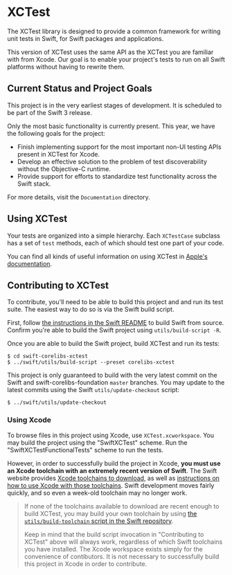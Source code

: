 # XCTest

The XCTest library is designed to provide a common framework for writing unit tests in Swift, for Swift packages and applications.

This version of XCTest uses the same API as the XCTest you are familiar with from Xcode. Our goal is to enable your project's tests to run on all Swift platforms without having to rewrite them.

## Current Status and Project Goals

This project is in the very earliest stages of development. It is scheduled to be part of the Swift 3 release.

Only the most basic functionality is currently present. This year, we have the following goals for the project:

* Finish implementing support for the most important non-UI testing APIs present in XCTest for Xcode.
* Develop an effective solution to the problem of test discoverability without the Objective-C runtime.
* Provide support for efforts to standardize test functionality across the Swift stack.

For more details, visit the `Documentation` directory.

## Using XCTest

Your tests are organized into a simple hierarchy. Each `XCTestCase` subclass has a set of `test` methods, each of which should test one part of your code.

You can find all kinds of useful information on using XCTest in [Apple's documentation](https://developer.apple.com/library/mac/documentation/DeveloperTools/Conceptual/testing_with_xcode/chapters/03-testing_basics.html).

## Contributing to XCTest

To contribute, you'll need to be able to build this project and and run its test suite. The easiest way to do so is via the Swift build script.

First, follow [the instructions in the Swift README](https://github.com/apple/swift/blob/master/README.md) to build Swift from source. Confirm you're able to build the Swift project using `utils/build-script -R`.

Once you are able to build the Swift project, build XCTest and run its tests:

```
$ cd swift-corelibs-xctest
$ ../swift/utils/build-script --preset corelibs-xctest
```

This project is only guaranteed to build with the very latest commit on the Swift and swift-corelibs-foundation `master` branches. You may update to the latest commits using the Swift `utils/update-checkout` script:

```
$ ../swift/utils/update-checkout
```

### Using Xcode

To browse files in this project using Xcode, use `XCTest.xcworkspace`. You may build the project using the "SwiftXCTest" scheme. Run the "SwiftXCTestFunctionalTests" scheme to run the tests.

However, in order to successfully build the project in Xcode, **you must use an Xcode toolchain with an extremely recent version of Swift**. The Swift website provides [Xcode toolchains to download](https://swift.org/download/#latest-development-snapshots), as well as [instructions on how to use Xcode with those toolchains](https://swift.org/download/#apple-platforms). Swift development moves fairly quickly, and so even a week-old toolchain may no longer work.

> If none of the toolchains available to download are recent enough to build XCTest, you may build your own toolchain by using [the `utils/build-toolchain` script in the Swift repository](https://github.com/apple/swift/blob/master/utils/build-toolchain).
>
> Keep in mind that the build script invocation in "Contributing to XCTest" above will always work, regardless of which Swift toolchains you have installed. The Xcode workspace exists simply for the convenience of contibutors. It is not necessary to successfully build this project in Xcode in order to contribute.

